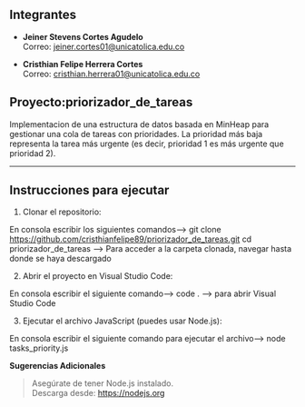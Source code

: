 ## Integrantes

- **Jeiner Stevens Cortes Agudelo**  
  Correo: jeiner.cortes01@unicatolica.edu.co

- **Cristhian Felipe Herrera Cortes**  
  Correo: cristhian.herrera01@unicatolica.edu.co


## Proyecto:priorizador_de_tareas
Implementacion de una estructura de datos basada en MinHeap para gestionar una cola de tareas con prioridades.
La prioridad más baja representa la tarea más urgente (es decir, prioridad 1 es más urgente que prioridad 2).

---

## Instrucciones para ejecutar

1. Clonar el repositorio:

En consola escribir los siguientes comandos-->
git clone https://github.com/cristhianfelipe89/priorizador_de_tareas.git
cd priorizador_de_tareas   --> Para acceder a la carpeta clonada, navegar hasta donde se haya descargado


2. Abrir el proyecto en Visual Studio Code:

En consola escribir el siguiente comando-->
code .    --> para abrir Visual Studio Code


3. Ejecutar el archivo JavaScript (puedes usar Node.js):

En consola escribir el siguiente comando para ejecutar el archivo-->
node tasks_priority.js

**Sugerencias Adicionales**
> Asegúrate de tener Node.js instalado.  
> Descarga desde: https://nodejs.org
